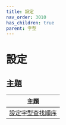 ```yaml
---
title: 設定
nav_order: 3010
has_children: true
parent: 字型
---
```



# 設定


## 主題

| 主題 |
| --- |
| [設定字型查找順序](https://samwhelp.github.io/note-about-fedora-gnome-shell/read/subject/font/config/font-match-order.html) |
